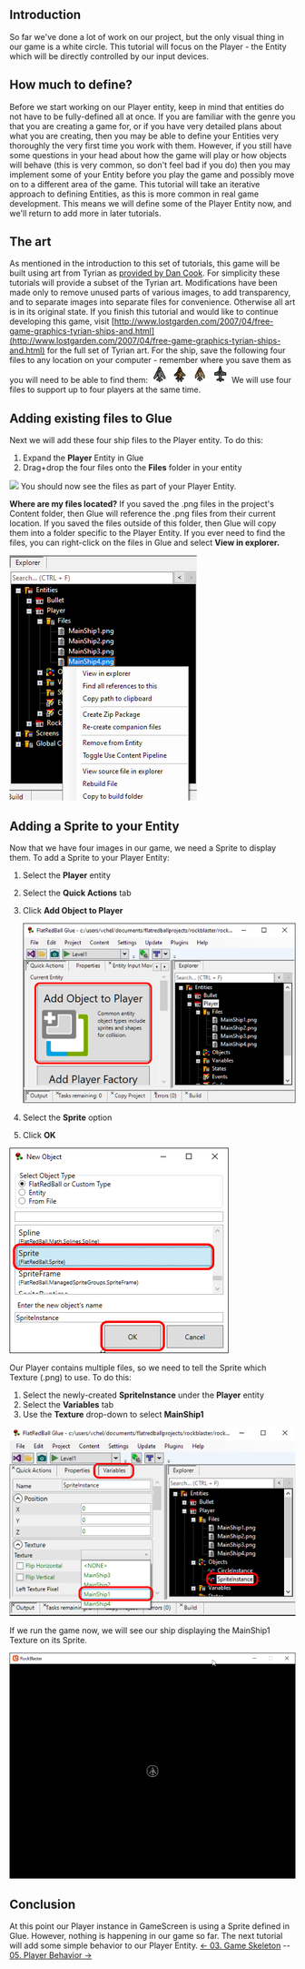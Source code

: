 ## Introduction

So far we've done a lot of work on our project, but the only visual thing in our game is a white circle. This tutorial will focus on the Player - the Entity which will be directly controlled by our input devices.

## How much to define?

Before we start working on our Player entity, keep in mind that entities do not have to be fully-defined all at once. If you are familiar with the genre you that you are creating a game for, or if you have very detailed plans about what you are creating, then you may be able to define your Entities very thoroughly the very first time you work with them. However, if you still have some questions in your head about how the game will play or how objects will behave (this is very common, so don't feel bad if you do) then you may implement some of your Entity before you play the game and possibly move on to a different area of the game. This tutorial will take an iterative approach to defining Entities, as this is more common in real game development. This means we will define some of the Player Entity now, and we'll return to add more in later tutorials.

## The art

As mentioned in the introduction to this set of tutorials, this game will be built using art from Tyrian as [provided by Dan Cook](http://www.lostgarden.com/2007/04/free-game-graphics-tyrian-ships-and.html). For simplicity these tutorials will provide a subset of the Tyrian art. Modifications have been made only to remove unused parts of various images, to add transparency, and to separate images into separate files for convenience. Otherwise all art is in its original state. If you finish this tutorial and would like to continue developing this game, visit [http://www.lostgarden.com/2007/04/free-game-graphics-tyrian-ships-and.html](http://www.lostgarden.com/2007/04/free-game-graphics-tyrian-ships-and.html) for the full set of Tyrian art. For the ship, save the following four files to any location on your computer - remember where you save them as you will need to be able to find them: ![MainShip1.png](/media/migrated_media-MainShip1.png) ![MainShip2.png](/media/migrated_media-MainShip2.png) ![MainShip3.png](/media/migrated_media-MainShip3.png) ![MainShip4.png](/media/migrated_media-MainShip4.png) We will use four files to support up to four players at the same time.  

## Adding existing files to Glue

Next we will add these four ship files to the Player entity. To do this:

1.  Expand the **Player** Entity in Glue
2.  Drag+drop the four files onto the **Files** folder in your entity

[![](/wp-content/uploads/2016/01/2021_March_13_104407.gif)](/wp-content/uploads/2016/01/2021_March_13_104407.gif) You should now see the files as part of your Player Entity.  

**Where are my files located?** If you saved the .png files in the project's Content folder, then Glue will reference the .png files from their current location. If you saved the files outside of this folder, then Glue will copy them into a folder specific to the Player Entity. If you ever need to find the files, you can right-click on the files in Glue and select **View in explorer.**

![](/media/2021-03-img_604cf326b7de3.png)

## Adding a Sprite to your Entity

Now that we have four images in our game, we need a Sprite to display them. To add a Sprite to your Player Entity:

1.  Select the **Player** entity

2.  Select the **Quick Actions** tab

3.  Click ****Add Object to Player****

    ![](/media/2021-03-img_604cf51797b87.png)

4.  Select the **Sprite** option

5.  Click **OK**

![](/media/2021-03-img_604cf5df639ac.png)

Our Player contains multiple files, so we need to tell the Sprite which Texture (.png) to use. To do this:

1.  Select the newly-created **SpriteInstance** under the **Player** entity
2.  Select the **Variables** tab
3.  Use the **Texture** drop-down to select **MainShip1**

![](/media/2021-03-img_604cf69a4fe5f.png)

If we run the game now, we will see our ship displaying the MainShip1 Texture on its Sprite.

![](/media/2021-03-img_604cf6d4c6dec.png)

## 

## Conclusion

At this point our Player instance in GameScreen is using a Sprite defined in Glue. However, nothing is happening in our game so far. The next tutorial will add some simple behavior to our Player Entity. [\<- 03. Game Skeleton](/documentation/tutorials/rock-blaster/tutorials-game-skeleton.md "Tutorials:Rock Blaster:Game Skeleton") -- [05. Player Behavior -\>](/documentation/tutorials/rock-blaster/tutorials-main-ship-behavior.md "Tutorials:Rock Blaster:Main Ship Behavior")
